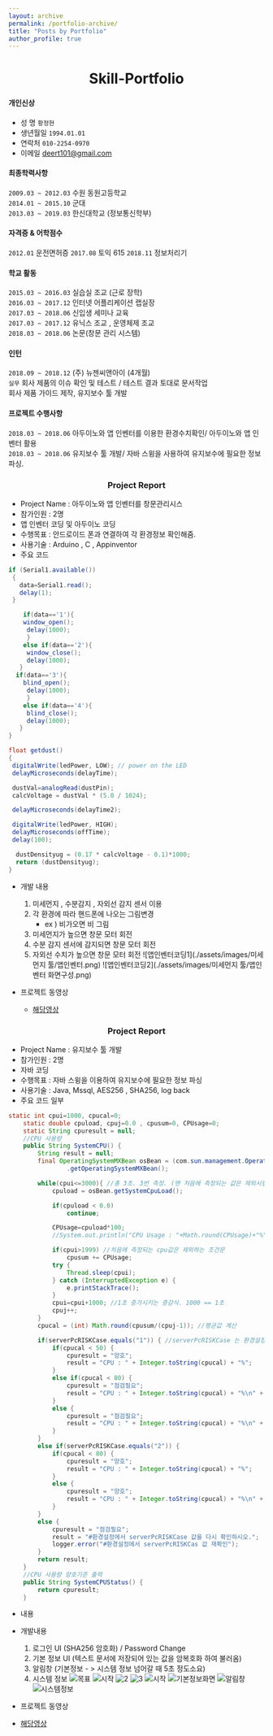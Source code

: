 ```yaml
---
layout: archive
permalink: /portfolio-archive/
title: "Posts by Portfolio"
author_profile: true
---
```

# <center> Skill-Portfolio </center>

#### 개인신상

* 성 명
    `황정현`
* 생년월일
    `1994.01.01`
* 연락처
    `010-2254-0970`
* 이메일
    deert101@gmail.com

#### 최종학력사항

`2009.03 ~ 2012.03`  수원 동원고등학교 <br>
`2014.01 ~ 2015.10` 군대 <br>
`2013.03 ~ 2019.03`  한신대학교 (정보통신학부) <br>

#### 자격증 & 어학점수

`2012.01` 운전면허증
`2017.08` 토익 615
`2018.11` 정보처리기

#### 학교 활동

`2015.03 ~ 2016.03` 실습실 조교 (근로 장학) <br>
`2016.03 ~ 2017.12` 인터넷 어플리케이션 랩실장 <br>
`2017.03 ~ 2018.06` 신입생 세미나 교육 <br>
`2017.03 ~ 2017.12` 유닉스 조교 , 운영체제 조교 <br>
`2018.03 ~ 2018.06` 논문(창문 관리 시스템) <br>

#### 인턴
`2018.09 ~ 2018.12` (주) 뉴젠씨앤아이 (4개월)<br>
`실무` 회사 제품의 이슈 확인 및 테스트 / 테스트 결과 토대로 문서작업 <br>
회사 제품 가이드 제작, 유지보수 툴 개발 <br>

#### 프로젝트 수행사항

`2018.03 ~ 2018.06` 아두이노와 앱 인벤터를 이용한 환경수치확인/ 아두이노와 앱 인벤터 활용 <br>
`2018.03 ~ 2018.06` 유지보수 툴 개발/ 자바 스윙을 사용하여 유지보수에 필요한 정보 파싱. <br>

### <Center> Project Report</Center>

- Project Name : 아두이노와 앱 인벤터를 창문관리시스 
- 참가인원 : 2명
- 앱 인벤터 코딩 및 아두이노 코딩
- 수행목표 : 안드로이드 폰과 연결하여 각 환경정보 확인해줌.
- 사용기술 : Arduino , C , Appinventor
- 주요 코드

```java
if (Serial1.available())
 {
   data=Serial1.read();
   delay(1);
 }

    if(data=='1'){
    window_open();
     delay(1000);
     }
    else if(data=='2'){
     window_close();
     delay(1000);
   }
  if(data=='3'){
    blind_open();
     delay(1000);
     }
    else if(data=='4'){
     blind_close();
     delay(1000);
   }
}

float getdust()
{
 digitalWrite(ledPower, LOW); // power on the LED
 delayMicroseconds(delayTime);

 dustVal=analogRead(dustPin);
 calcVoltage = dustVal * (5.0 / 1024);

 delayMicroseconds(delayTime2);

 digitalWrite(ledPower, HIGH);
 delayMicroseconds(offTime);
 delay(100);

  dustDensityug = (0.17 * calcVoltage - 0.1)*1000;
  return (dustDensityug);
}
```
- 개발 내용
  1. 미세먼지 , 수분감지 , 자외선 감지 센서 이용
  2. 각 환경에 따라 핸드폰에 나오는 그림변경
      - ex ) 비가오면 비 그림
  3. 미세먼지가 높으면 창문 모터 회전
  4. 수분 감지 센서에 감지되면 창문 모터 회전
  5. 자외선 수치가 높으면 창문 모터 회전
![앱인벤터코딩1](./assets/images/미세먼지 툴/앱인벤터.png)
![앱인벤터코딩2](./assets/images/미세먼지 툴/앱인벤터 화면구성.png)



- 프로젝트 동영상
    - [해당영상](https://youtu.be/WEudRjVYw7s})



### <Center> Project Report</Center>

- Project Name : 유지보수 툴 개발
- 참가인원 : 2명
- 자바 코딩
- 수행목표 : 자바 스윙을 이용하여 유지보수에 필요한 정보 파싱
- 사용기술 : Java, Mssql, AES256 , SHA256, log back
- 주요 코드 일부

```java
static int cpui=1000, cpucal=0;
	static double cpuload, cpuj=0.0 , cpusum=0, CPUsage=0;
	static String cpuresult = null;
	//CPU 사용량
	public String SystemCPU() {
		String result = null;
		final OperatingSystemMXBean osBean = (com.sun.management.OperatingSystemMXBean)ManagementFactory
	    		.getOperatingSystemMXBean();

	    while(cpui<=3000){ //총 3초. 3번 측정. (맨 처음에 측정되는 값은 제외시킬거임)
	    	cpuload = osBean.getSystemCpuLoad();

	    	if(cpuload < 0.0)
	    		continue;

	    	CPUsage=cpuload*100;
	    	//System.out.println("CPU Usage : "+Math.round(CPUsage)+"%");

	    	if(cpui>1999) //처음에 측정되는 cpu값은 제외하는 조건문
	    		cpusum += CPUsage;
	    	try {
	    		Thread.sleep(cpui);
	    	} catch (InterruptedException e) {
	    		e.printStackTrace();
	    	}
	    	cpui=cpui+1000; //1초 증가시키는 증감식. 1000 == 1초
	    	cpuj++;
	    }
	    cpucal = (int) Math.round(cpusum/(cpuj-1)); //평균값 계산

	    if(serverPcRISKCase.equals("1")) { //serverPcRISKCase 는 환경설정(Preferences)에서 가져오는거임.
	    	if(cpucal < 50) {
	    		cpuresult = "양호";
	    		result = "CPU : " + Integer.toString(cpucal) + "%";
	    	}
	    	else if(cpucal < 80) {
	    		cpuresult = "점검필요";
	    		result = "CPU : " + Integer.toString(cpucal) + "%\n" + "(담당자와 상의하여 불필요한 프로세스 중지 안내)";
	    	}
	    	else {
	    		cpuresult = "점검필요";
	    		result = "CPU : " + Integer.toString(cpucal) + "%\n" + "(담당자와 상의하여 불필요한 프로세스 중지 안내)";
	    	}
	    }
	    else if(serverPcRISKCase.equals("2")) {
	    	if(cpucal < 80) {
	    		cpuresult = "양호";
	    		result = "CPU : " + Integer.toString(cpucal) + "%";
	    	}
	    	else {
	    		cpuresult = "양호";
	    		result = "CPU : " + Integer.toString(cpucal) + "%\n" + "(80%가 넘지만 case2 이므로 양호.)";
	    	}
	    }
	    else {
	    	cpuresult = "점검필요";
	    	result = "#환경설정에서 serverPcRISKCase 값을 다시 확인하시오.";
	    	logger.error("#환경설정에서 serverPcRISKCas 값 재확인");
	    }
		return result;
	}
	//CPU 사용량 양호기준 출력
	public String SystemCPUStatus() {
		return cpuresult;
	}
  ```
- 내용


- 개발내용
  1. 로그인 UI (SHA256 암호화) / Password Change
  2. 기본 정보 UI (텍스트 문서에 저장되어 있는 값을 암복호화 하여 불러옴)
  3.  알림창 (기본정보 - > 시스템 정보 넘어갈 때 5초 정도소요)
  4. 시스템 정보
![목표](./assets/images/유지보수툴/목표.png)
![시작](./assets/images/유지보수툴/시작.png)
![2](./assets/images/유지보수툴/2.png)
![3](./assets/images/유지보수툴/3.png)
![시작](./assets/images/유지보수툴/로그인.png)
![기본정보화면](./assets/images/유지보수툴/기본정보화면.png)
![알림창](./assets/images/유지보수툴/알림창.png)
![시스템정보](./assets/images/유지보수툴/시스템정보.png)
			
			
- 프로젝트 동영상
- [해당영상](https://www.youtube.com/watch?v=zFkvgAK9E74&feature=youtu.be})
